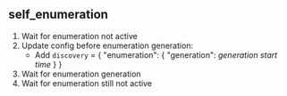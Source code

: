
## self_enumeration

1. Wait for enumeration not active
1. Update config before enumeration generation:
    * Add `discovery` = { "enumeration": { "generation": _generation start time_ } }
1. Wait for enumeration generation
1. Wait for enumeration still not active
